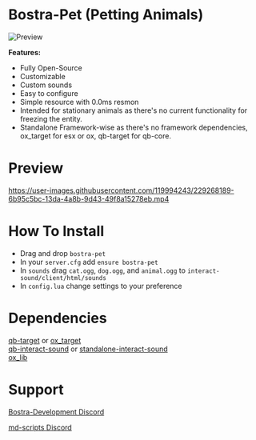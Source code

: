 # Bostra-Pet (Petting Animals)

![Preview](https://user-images.githubusercontent.com/119994243/229269521-39df62ac-7937-41b5-b925-b0d375376ff6.png)
<br>


**Features:**

* Fully Open-Source
* Customizable
* Custom sounds
* Easy to configure
* Simple resource with 0.0ms resmon
* Intended for stationary animals as there's no current functionality for freezing the entity.
* Standalone Framework-wise as there's no framework dependencies, ox_target for esx or ox, qb-target for qb-core.


# Preview
https://user-images.githubusercontent.com/119994243/229268189-6b95c5bc-13da-4a8b-9d43-49f8a15278eb.mp4



# How To Install
* Drag and drop `bostra-pet`
* In your `server.cfg` add `ensure bostra-pet`
* In `sounds` drag `cat.ogg`, `dog.ogg`, and `animal.ogg` to `interact-sound/client/html/sounds`
* In `config.lua` change settings to your preference


# Dependencies
[qb-target](https://github.com/qbcore-framework/qb-target) or [ox_target](https://github.com/overextended/ox_target)\
[qb-interact-sound](https://github.com/qbcore-framework/interact-sound) or [standalone-interact-sound](https://github.com/plunkettscott/interact-sound)\
[ox_lib](https://github.com/overextended/ox_lib)


 <h1>Support</h1>
<u1>

[Bostra-Development Discord](https://discord.gg/WC6McBQ5r8)

</u1>

<u1>

[md-scripts Discord](https://discord.gg/RVx8nVwcEG)

</u1>
